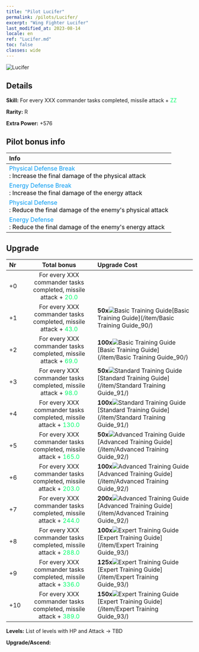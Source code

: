 ```yaml
---
title: "Pilot Lucifer"
permalink: /pilots/Lucifer/
excerpt: "Wing Fighter Lucifer"
last_modified_at: 2023-08-14
locale: en
ref: "Lucifer.md"
toc: false
classes: wide
---
```



 ![Lucifer](/images/pilots/aviator_piece_4003.png)

## Details

 **Skill:** For every XXX commander tasks completed, missile attack + <span style="color: #03ff6b">ZZ</span><br/><span style="color: #000000;"></span> 

 **Rarity:** R 

 **Extra Power:** +576 

## Pilot bonus info

  |  Info |
  |:------|
  | <span style="color: #0099f2">Physical Defense Break</span><br/><span style="color: #000000;">: Increase the final damage of the physical attack</span> |
  | <span style="color: #0099f2">Energy Defense Break</span><br/><span style="color: #000000;">: Increase the final damage of the energy attack</span> |
  | <span style="color: #0099f2">Physical Defense</span><br/><span style="color: #000000;">: Reduce the final damage of the enemy's physical attack</span> |
  | <span style="color: #0099f2">Energy Defense</span><br/><span style="color: #000000;">: Reduce the final damage of the enemy's energy attack</span> |
## Upgrade

  |  Nr |      Total bonus    |    Upgrade Cost     |
  |:----|:-------------------:|:--------------------|
  | +0  | For every XXX commander tasks completed, missile attack + <span style="color: #03ff6b">20.0</span><br/><span style="color: #000000;"></span>  |  |
  | +1  | For every XXX commander tasks completed, missile attack + <span style="color: #03ff6b">43.0</span><br/><span style="color: #000000;"></span>  | **50x**![Basic Training Guide](/images/item/Basic_Training_Guide_p.png)[Basic Training Guide](/item/Basic Training Guide_90/) |
  | +2  | For every XXX commander tasks completed, missile attack + <span style="color: #03ff6b">69.0</span><br/><span style="color: #000000;"></span>  | **100x**![Basic Training Guide](/images/item/Basic_Training_Guide_p.png)[Basic Training Guide](/item/Basic Training Guide_90/) |
  | +3  | For every XXX commander tasks completed, missile attack + <span style="color: #03ff6b">98.0</span><br/><span style="color: #000000;"></span>  | **50x**![Standard Training Guide](/images/item/Standard_Training_Guide_p.png)[Standard Training Guide](/item/Standard Training Guide_91/) |
  | +4  | For every XXX commander tasks completed, missile attack + <span style="color: #03ff6b">130.0</span><br/><span style="color: #000000;"></span>  | **100x**![Standard Training Guide](/images/item/Standard_Training_Guide_p.png)[Standard Training Guide](/item/Standard Training Guide_91/) |
  | +5  | For every XXX commander tasks completed, missile attack + <span style="color: #03ff6b">165.0</span><br/><span style="color: #000000;"></span>  | **50x**![Advanced Training Guide](/images/item/Advanced_Training_Guide_p.png)[Advanced Training Guide](/item/Advanced Training Guide_92/) |
  | +6  | For every XXX commander tasks completed, missile attack + <span style="color: #03ff6b">203.0</span><br/><span style="color: #000000;"></span>  | **100x**![Advanced Training Guide](/images/item/Advanced_Training_Guide_p.png)[Advanced Training Guide](/item/Advanced Training Guide_92/) |
  | +7  | For every XXX commander tasks completed, missile attack + <span style="color: #03ff6b">244.0</span><br/><span style="color: #000000;"></span>  | **200x**![Advanced Training Guide](/images/item/Advanced_Training_Guide_p.png)[Advanced Training Guide](/item/Advanced Training Guide_92/) |
  | +8  | For every XXX commander tasks completed, missile attack + <span style="color: #03ff6b">288.0</span><br/><span style="color: #000000;"></span>  | **100x**![Expert Training Guide](/images/item/Expert_Training_Guide_p.png)[Expert Training Guide](/item/Expert Training Guide_93/) |
  | +9  | For every XXX commander tasks completed, missile attack + <span style="color: #03ff6b">336.0</span><br/><span style="color: #000000;"></span>  | **125x**![Expert Training Guide](/images/item/Expert_Training_Guide_p.png)[Expert Training Guide](/item/Expert Training Guide_93/) |
  | +10  | For every XXX commander tasks completed, missile attack + <span style="color: #03ff6b">389.0</span><br/><span style="color: #000000;"></span>  | **150x**![Expert Training Guide](/images/item/Expert_Training_Guide_p.png)[Expert Training Guide](/item/Expert Training Guide_93/) |



 **Levels:**  List of levels with HP and Attack -> TBD

 **Upgrade/Ascend:**  


